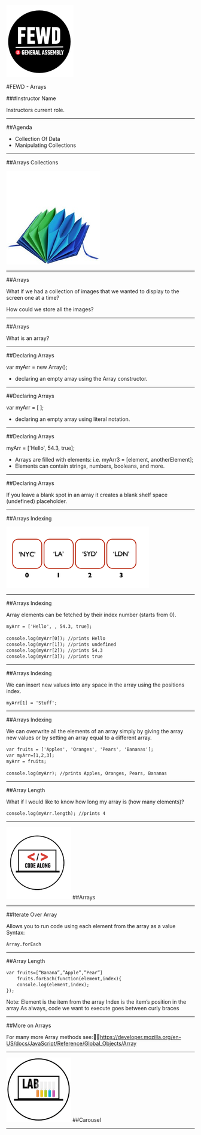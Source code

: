 ![GeneralAssemb.ly](../../img/icons/FEWD_Logo.png)

#FEWD - Arrays

###Instructor Name

Instructors current role.

---


##Agenda

*	Collection Of Data
*	Manipulating Collections

---


##Arrays Collections


![accordion folder](../../img/unit_1/accordian.jpg)

---


##Arrays

What if we had a collection of images that we wanted to display to the screen one at a time? 

How could we store all the images? 

---


##Arrays

What is an array?

---



##Declaring Arrays

var myArr = new Array();

*	declaring an empty array using the Array constructor.

---


##Declaring Arrays

var myArr = [ ];

*	declaring an empty array using literal notation.
	
---

##Declaring Arrays

myArr = ['Hello', 54.3, true];

*	Arrays are filled with elements: i.e. myArr3 = [element, anotherElement];
*	Elements can contain strings, numbers, booleans, and more.
	

---

##Declaring Arrays
	
	
If you leave a blank spot in an array it creates a blank shelf space (undefined) placeholder.

---


##Arrays Indexing

![Array Indexing](../../img/unit_1/array_index_diagram.png)


---


##Arrays Indexing

Array elements can be fetched by their index number (starts from 0).

	myArr = ['Hello', , 54.3, true];

	console.log(myArr[0]); //prints Hello
	console.log(myArr[1]); //prints undefined
	console.log(myArr[2]); //prints 54.3
	console.log(myArr[3]); //prints true
	
---


##Arrays Indexing

We can insert new values into any space in the array using the positions index.

	myArr[1] = 'Stuff';


---


##Arrays Indexing

We can overwrite all the elements of an array simply by giving the array new values or by setting an array equal to a different array.
	
	var fruits = ['Apples', 'Oranges', 'Pears', 'Bananas'];
	var myArr=[1,2,3];
	myArr = fruits;
	
	console.log(myArr); //prints Apples, Oranges, Pears, Bananas

---

##Array Length

What if I would like to know how long my array is (how many elements)?
	
	console.log(myArr.length); //prints 4

---

![GeneralAssemb.ly](../../img/icons/code_along.png)
##Arrays

---


##Iterate Over Array

Allows you to run code using each element from the array as a value
Syntax:

	Array.forEach



---


##Array Length

	var fruits=[“Banana”,”Apple”,”Pear”]
		fruits.forEach(function(element,index){
		console.log(element,index);
	});

Note:
Element is the item from the array
Index is the item’s position in the array
As always, code we want to execute goes between curly braces

---


##More on Arrays

For many more Array methods see:https://developer.mozilla.org/en-US/docs/JavaScript/Reference/Global_Objects/Array


---



![GeneralAssemb.ly](../../img/icons/exercise_icon_md.png)
##Carousel

---
